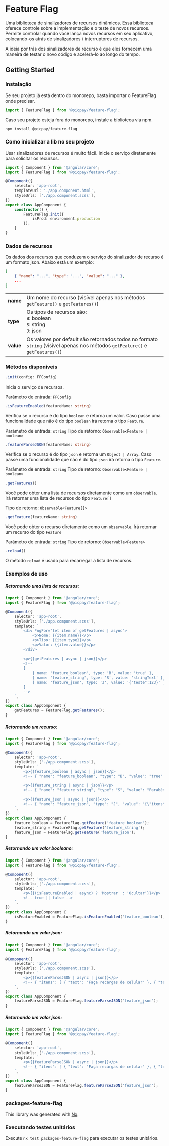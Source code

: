
# Feature Flag

Uma biblioteca de sinalizadores de recursos dinâmicos. Essa biblioteca oferece controle sobre a implementação e o teste de novos recursos. Permite controlar quando você lança novos recursos em seu aplicativo, colocando-os atrás de sinalizadores / interruptores de recursos.

A ideia por trás dos sinalizadores de recurso é que eles fornecem uma maneira de testar o novo código e acelerá-lo ao longo do tempo.

## Getting Started

### Instalação

Se seu projeto já está dentro do monorepo, basta importar o FeatureFlag onde precisar.

```typescript
import { FeatureFlag } from '@picpay/feature-flag';
```

Caso seu projeto esteja fora do monorepo, instale a biblioteca via npm.

```typescript
npm install @picpay/feature-flag
```

### Como inicializar a lib no seu projeto

Usar sinalizadores de recursos é muito fácil. Inicie o serviço diretamente para solicitar os recursos.

```typescript
import { Component } from '@angular/core';
import { FeatureFlag } from '@picpay/feature-flag';

@Component({
	selector: 'app-root',
	templateUrl: './app.component.html',
	styleUrls: ['./app.component.scss'],
})
export class AppComponent {
	constructor() {
		FeatureFlag.init({
			isProd: environment.production
		});
	}
}
```

### Dados de recursos

Os dados dos recursos que conduzem o serviço do sinalizador de recurso é um formato json. Abaixo está um exemplo:

```json
[
	{ "name": "...", "type": "...", "value": "..." },
    ...
]
```

<table>
	<tr>
		<td><b>name</b<</td>
		<td>Um nome do recurso (visível apenas nos métodos <code>getFeature()</code> e <code>getFeatures()</code>)</td>
	</tr>
	<tr>
		<td><b>type</b<</td>
		<td>
			Os tipos de recursos são: <br>
			<code>B</code>: boolean <br>
			<code>S</code>: string <br>
			<code>J</code>: json <br>
		</td>
	</tr>
	<tr>
		<td><b>value</b<</td>
		<td>Os valores por default são retornados todos no formato <code>string</code> (visível apenas nos métodos <code>getFeature()</code> e <code>getFeatures()</code>)</td>
	</tr>
</table>


### Métodos disponíveis

```typescript
.init(config: FFConfig)
```

Inicia o serviço de recursos.

Parâmetro de entrada: `FFConfig`

```typescript
.isFeatureEnabled(featureName: string)
```
    
Verifica se o recurso é do tipo `boolean` e retorna um valor. Caso passe uma funcionalidade que não é do tipo `boolean` irá retorna o tipo `Feature`.

Parâmetro de entrada: `string`
Tipo de retorno: `Observable<Feature | boolean>`

```typescript
.featureParseJSON(featureName: string)
```
    
Verifica se o recurso é do tipo `json` e retorna um `Object | Array`. Caso passe uma funcionalidade que não é do tipo `json` irá retorna o tipo `Feature`.

Parâmetro de entrada: `string`
Tipo de retorno: `Observable<Feature | boolean>`

```typescript
.getFeatures()
```
    
Você pode obter uma lista de recursos diretamente como um `observable`. Irá retornar uma lista de recursos do tipo `Feature[]`

Tipo de retorno: `Observable<Feature[]>`

```typescript
.getFeature(featureName: string)
```
    
Você pode obter o recurso diretamente como um `observable`. Irá retornar um recurso do tipo `Feature`

Parâmetro de entrada: `string`
Tipo de retorno: `Observable<Feature>`

```typescript
.reload()
```
    
O método `reload` é usado para recarregar a lista de recursos.

### Exemplos de uso

#####  Retornando uma lista de recursos:

```typescript
import { Component } from '@angular/core';
import { FeatureFlag } from '@picpay/feature-flag';

@Component({
	selector: 'app-root',
	styleUrls: ['./app.component.scss'],
	template: `
		<div *ngFor="let item of getFeatures | async">
			<p>Nome: {{item.name}}</p>
			<p>Tipo: {{item.type}}</p>
			<p>Valor: {{item.value}}</p>
		</div>
		
		<p>{{getFeatures | async | json}}</p>
		<!--
		[
			{ name: 'feature_boolean', type: 'B', value: 'true' },
			{ name: 'feature_string', type: 'S', value: 'stringText' },
			{ name: 'feature_json', type: 'J', value: '{"teste":123}' }
		]
		-->
	`,
})
export class AppComponent {
	getFeatures = FeatureFlag.getFeatures();
}
```

#####  Retornando um recurso:

```typescript
import { Component } from '@angular/core';
import { FeatureFlag } from '@picpay/feature-flag';

@Component({
	selector: 'app-root',
	styleUrls: ['./app.component.scss'],
	template: `
		<p>{{feature_boolean | async | json}}</p>
		<!-- { "name": "feature_boolean", "type": "B", "value": "true" } -->

		<p>{{feature_string | async | json}}</p>
		<!-- { "name": "feature_string", "type": "S", "value": "Parabéns! Um bolo para celebrar seu aniversário 🍰" } -->
	
		<p>{{feature_json | async | json}}</p>
		<!-- { "name": "feature_json", "type": "J", "value": "{\"itens\":[{\"text\":\"Faça recargas de celular\"},{\"text\":\"Compre créditos do Uber, Steam e Level Up\"}]}" } -->
	`,
})
export class AppComponent {
	feature_boolean = FeatureFlag.getFeature('feature_boolean');
	feature_string = FeatureFlag.getFeature('feature_string');
	feature_json = FeatureFlag.getFeature('feature_json');
}
```

#####  Retornando um valor booleano:

```typescript
import { Component } from '@angular/core';
import { FeatureFlag } from '@picpay/feature-flag';

@Component({
	selector: 'app-root',
	styleUrls: ['./app.component.scss'],
	template: `
		<p>{{(isFeatureEnabled | async) ? 'Mostrar' : 'Ocultar'}}</p>
		<!-- true || false -->
	`,
})
export class AppComponent {
	isFeatureEnabled = FeatureFlag.isFeatureEnabled('feature_boolean');
}
```

#####  Retornando um valor json:

```typescript
import { Component } from '@angular/core';
import { FeatureFlag } from '@picpay/feature-flag';

@Component({
	selector: 'app-root',
	styleUrls: ['./app.component.scss'],
	template: `
		<p>{{featureParseJSON | async | json}}</p>
		<!-- { "itens": [ { "text": "Faça recargas de celular" }, { "text": "Compre créditos do Uber, Steam e Level Up" } ] } -->
	`,
})
export class AppComponent {
	featureParseJSON = FeatureFlag.featureParseJSON('feature_json');
}
```

#####  Retornando um valor json:

```typescript
import { Component } from '@angular/core';
import { FeatureFlag } from '@picpay/feature-flag';

@Component({
	selector: 'app-root',
	styleUrls: ['./app.component.scss'],
	template: `
		<p>{{featureParseJSON | async | json}}</p>
		<!-- { "itens": [ { "text": "Faça recargas de celular" }, { "text": "Compre créditos do Uber, Steam e Level Up" } ] } -->
	`,
})
export class AppComponent {
	featureParseJSON = FeatureFlag.featureParseJSON('feature_json');
}
```

### packages-feature-flag

This library was generated with [Nx](https://nx.dev).

### Executando testes unitários

Execute `nx test packages-feature-flag` para executar os testes unitários.